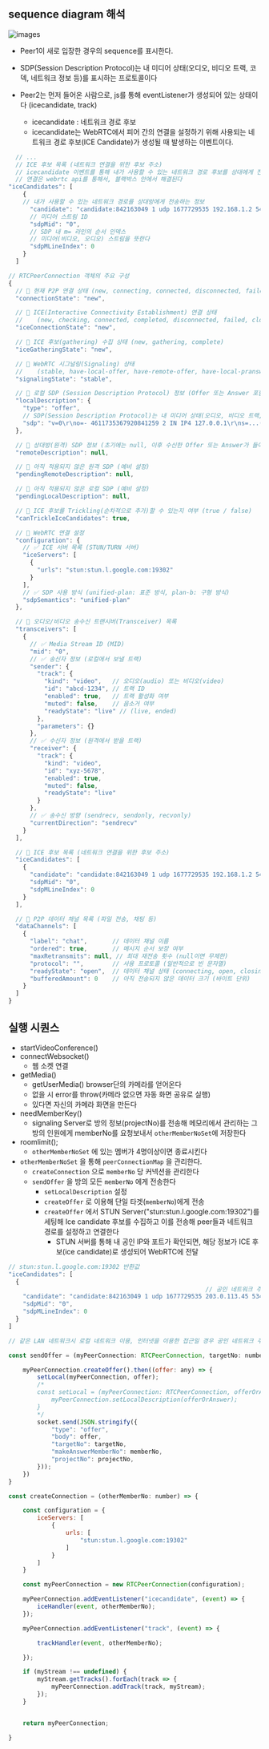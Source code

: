## sequence diagram 해석

![images](images/sequence_diagram_1.png)

- Peer1이 새로 입장한 경우의 sequence를 표시한다.
- SDP(Session Description Protocol)는 내 미디어 상태(오디오, 비디오 트랙, 코덱, 네트워크 정보 등)를 표시하는 프로토콜이다
- Peer2는 먼저 들어온 사람으로, js를 통해 eventListener가 생성되어 있는 상태이다 (icecandidate, track)

    - icecandidate : 네트워크 경로 후보
    - icecandidate는 WebRTC에서 피어 간의 연결을 설정하기 위해 사용되는 네트워크 경로 후보(ICE Candidate)가 생성될 때 발생하는 이벤트이다.

```javascript
  // ...
  // ICE 후보 목록 (네트워크 연결을 위한 후보 주소)
  // icecandidate 이벤트를 통해 내가 사용할 수 있는 네트워크 경로 후보를 상대에게 전송하고, 상대방도 자신의 후보를 보내면서 서로 연결할 수 있는 경로를 찾아 WebRTC 연결을 성립
  // 연결은 webrtc api를 통해서, 블랙박스 안에서 해결된다
"iceCandidates": [
    {
    // 내가 사용할 수 있는 네트워크 경로를 상대방에게 전송하는 정보
      "candidate": "candidate:842163049 1 udp 1677729535 192.168.1.2 54321 typ srflx raddr 0.0.0.0 rport 0",
      // 미디어 스트림 ID
      "sdpMid": "0",
      // SDP 내 m= 라인의 순서 인덱스
      // 미디어(비디오, 오디오) 스트림을 뜻한다
      "sdpMLineIndex": 0
    }
  ]
```


```javascript
// RTCPeerConnection 객체의 주요 구성
{
  // 🔹 현재 P2P 연결 상태 (new, connecting, connected, disconnected, failed, closed)
  "connectionState": "new",

  // 🔹 ICE(Interactive Connectivity Establishment) 연결 상태
  //    (new, checking, connected, completed, disconnected, failed, closed)
  "iceConnectionState": "new",

  // 🔹 ICE 후보(gathering) 수집 상태 (new, gathering, complete)
  "iceGatheringState": "new",

  // 🔹 WebRTC 시그널링(Signaling) 상태
  //    (stable, have-local-offer, have-remote-offer, have-local-pranswer, have-remote-pranswer, closed)
  "signalingState": "stable",

  // 🔹 로컬 SDP (Session Description Protocol) 정보 (Offer 또는 Answer 포함)
  "localDescription": {
    "type": "offer",
    // SDP(Session Description Protocol)는 내 미디어 상태(오디오, 비디오 트랙, 코덱, 네트워크 정보 등)를 표시
    "sdp": "v=0\r\no=- 4611735367920841259 2 IN IP4 127.0.0.1\r\ns=...(생략)"
  },

  // 🔹 상대방(원격) SDP 정보 (초기에는 null, 이후 수신한 Offer 또는 Answer가 들어감)
  "remoteDescription": null,

  // 🔹 아직 적용되지 않은 원격 SDP (예비 설정)
  "pendingRemoteDescription": null,

  // 🔹 아직 적용되지 않은 로컬 SDP (예비 설정)
  "pendingLocalDescription": null,

  // 🔹 ICE 후보를 Trickling(순차적으로 추가)할 수 있는지 여부 (true / false)
  "canTrickleIceCandidates": true,

  // 🔹 WebRTC 연결 설정
  "configuration": {
    // ✅ ICE 서버 목록 (STUN/TURN 서버)
    "iceServers": [
      {
        "urls": "stun:stun.l.google.com:19302"
      }
    ],
    // ✅ SDP 사용 방식 (unified-plan: 표준 방식, plan-b: 구형 방식)
    "sdpSemantics": "unified-plan"
  },

  // 🔹 오디오/비디오 송수신 트랜시버(Transceiver) 목록
  "transceivers": [
    {
      // ✅ Media Stream ID (MID)
      "mid": "0",
      // ✅ 송신자 정보 (로컬에서 보낼 트랙)
      "sender": {
        "track": {
          "kind": "video",   // 오디오(audio) 또는 비디오(video)
          "id": "abcd-1234", // 트랙 ID
          "enabled": true,   // 트랙 활성화 여부
          "muted": false,    // 음소거 여부
          "readyState": "live" // (live, ended)
        },
        "parameters": {}
      },
      // ✅ 수신자 정보 (원격에서 받을 트랙)
      "receiver": {
        "track": {
          "kind": "video",
          "id": "xyz-5678",
          "enabled": true,
          "muted": false,
          "readyState": "live"
        }
      },
      // ✅ 송수신 방향 (sendrecv, sendonly, recvonly)
      "currentDirection": "sendrecv"
    }
  ],

  // 🔹 ICE 후보 목록 (네트워크 연결을 위한 후보 주소)
  "iceCandidates": [
    {
      "candidate": "candidate:842163049 1 udp 1677729535 192.168.1.2 54321 typ srflx raddr 0.0.0.0 rport 0",
      "sdpMid": "0",
      "sdpMLineIndex": 0
    }
  ],

  // 🔹 P2P 데이터 채널 목록 (파일 전송, 채팅 등)
  "dataChannels": [
    {
      "label": "chat",       // 데이터 채널 이름
      "ordered": true,       // 메시지 순서 보장 여부
      "maxRetransmits": null, // 최대 재전송 횟수 (null이면 무제한)
      "protocol": "",        // 사용 프로토콜 (일반적으로 빈 문자열)
      "readyState": "open",  // 데이터 채널 상태 (connecting, open, closing, closed)
      "bufferedAmount": 0    // 아직 전송되지 않은 데이터 크기 (바이트 단위)
    }
  ]
}
```

## 실행 시퀀스
- startVideoConference()
- connectWebsocket()
    - 웹 소켓 연결
- getMedia()
    - getUserMedia() browser단의 카메라를 얻어온다
    - 없을 시 error를 throw(카메라 없으면 자동 화면 공유로 실행)
    - 있다면 자신의 카메라 화면을 만든다
- needMemberKey()
    - signaling Server로 방의 정보(projectNo)를  전송해 메모리에서 관리하는 그 방의 인원에게 memberNo를 요청보내서 `otherMemberNoSet`에 저장한다 
- roomlimit();
    - `otherMemberNoSet` 에 있는 멤버가 4명이상이면 종료시킨다
- `otherMemberNoSet` 을 통해 `peerConnectionMap` 을 관리한다.
    - `createConnection` 으로 `memberNo` 당 커넥션을 관리한다
    - `sendOffer` 을 방의 모든 `memberNo` 에게 전송한다
        - `setLocalDescription` 설정
        - `createOffer` 로 이용해 단일 타겟(`memberNo`)에게 전송
        - `createOffer` 에서 STUN Server("stun:stun.l.google.com:19302")를 세팅해 Ice candidate 후보를 수집하고 이를 전송해 peer들과 네트워크 경로를 설정하고 연결한다
            - STUN 서버를 통해 내 공인 IP와 포트가 확인되면, 해당 정보가 ICE 후보(ice candidate)로 생성되어 WebRTC에 전달
```javascript
// stun:stun.l.google.com:19302 반환값
"iceCandidates": [
  {
                                                       // 공인 네트워크 주소, 포트         // 로컬 네트워크 주소
    "candidate": "candidate:842163049 1 udp 1677729535 203.0.113.45 53478 typ srflx raddr 192.168.1.2 rport 54321",
    "sdpMid": "0",
    "sdpMLineIndex": 0
  }
]

// 같은 LAN 네트워크시 로컬 네트워크 이용, 인터넷을 이용한 접근일 경우 공인 네트워크 주소 이용
```

```javascript
const sendOffer = (myPeerConnection: RTCPeerConnection, targetNo: number) => {

    myPeerConnection.createOffer().then((offer: any) => {
        setLocal(myPeerConnection, offer);
        /*
        const setLocal = (myPeerConnection: RTCPeerConnection, offerOrAnswer: any) => {
            myPeerConnection.setLocalDescription(offerOrAnswer);
        }
        */
        socket.send(JSON.stringify({
            "type": "offer",
            "body": offer,
            "targetNo": targetNo,
            "makeAnswerMemberNo": memberNo,
            "projectNo": projectNo,
        }));
    })
}
```


```javascript
const createConnection = (otherMemberNo: number) => {

    const configuration = {
        iceServers: [
            {
                urls: [
                    "stun:stun.l.google.com:19302"
                ]
            }
        ]
    }

    const myPeerConnection = new RTCPeerConnection(configuration);

    myPeerConnection.addEventListener("icecandidate", (event) => {
        iceHandler(event, otherMemberNo);
    });

    myPeerConnection.addEventListener("track", (event) => {

        trackHandler(event, otherMemberNo);

    });

    if (myStream !== undefined) {
        myStream.getTracks().forEach(track => {
            myPeerConnection.addTrack(track, myStream);
        });
    }


    return myPeerConnection;

}
```